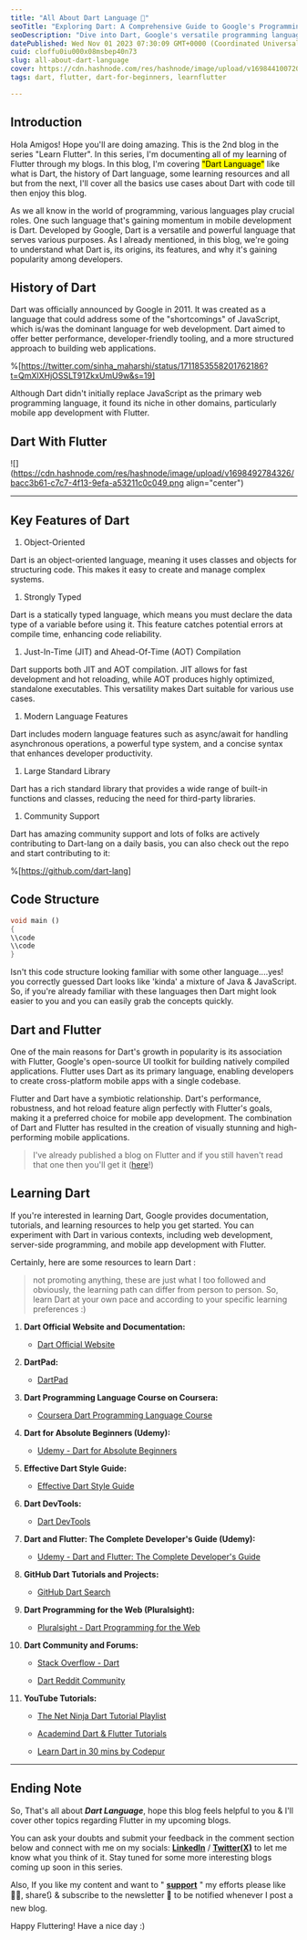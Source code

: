 ```yaml
---
title: "All About Dart Language 🎯"
seoTitle: "Exploring Dart: A Comprehensive Guide to Google's Programming Language"
seoDescription: "Dive into Dart, Google's versatile programming language. Discover its features, uses, and why it's gaining popularity in the tech world."
datePublished: Wed Nov 01 2023 07:30:09 GMT+0000 (Coordinated Universal Time)
cuid: cloffu0iu000x08msbep40n73
slug: all-about-dart-language
cover: https://cdn.hashnode.com/res/hashnode/image/upload/v1698441007206/d79a14c2-643e-4301-8e81-91d9ed043ac8.png
tags: dart, flutter, dart-for-beginners, learnflutter

---
```


## Introduction

Hola Amigos! Hope you'll are doing amazing. This is the 2nd blog in the series "Learn Flutter". In this series, I'm documenting all of my learning of Flutter through my blogs. In this blog, I'm covering <mark>"Dart Language"</mark> like what is Dart, the history of Dart language, some learning resources and all but from the next, I'll cover all the basics use cases about Dart with code till then enjoy this blog.

As we all know in the world of programming, various languages play crucial roles. One such language that's gaining momentum in mobile development is Dart. Developed by Google, Dart is a versatile and powerful language that serves various purposes. As I already mentioned, in this blog, we're going to understand what Dart is, its origins, its features, and why it's gaining popularity among developers.

## History of Dart

Dart was officially announced by Google in 2011. It was created as a language that could address some of the "shortcomings" of JavaScript, which is/was the dominant language for web development. Dart aimed to offer better performance, developer-friendly tooling, and a more structured approach to building web applications.

%[https://twitter.com/sinha_maharshi/status/1711853558201762186?t=QmXlXHjOSSLT91ZkxUmU9w&s=19] 

Although Dart didn't initially replace JavaScript as the primary web programming language, it found its niche in other domains, particularly mobile app development with Flutter.

## Dart With Flutter

![](https://cdn.hashnode.com/res/hashnode/image/upload/v1698492784326/bacc3b61-c7c7-4f13-9efa-a53211c0c049.png align="center")

---

## Key Features of Dart

1. Object-Oriented
    

Dart is an object-oriented language, meaning it uses classes and objects for structuring code. This makes it easy to create and manage complex systems.

1. Strongly Typed
    

Dart is a statically typed language, which means you must declare the data type of a variable before using it. This feature catches potential errors at compile time, enhancing code reliability.

1. Just-In-Time (JIT) and Ahead-Of-Time (AOT) Compilation
    

Dart supports both JIT and AOT compilation. JIT allows for fast development and hot reloading, while AOT produces highly optimized, standalone executables. This versatility makes Dart suitable for various use cases.

1. Modern Language Features
    

Dart includes modern language features such as async/await for handling asynchronous operations, a powerful type system, and a concise syntax that enhances developer productivity.

1. Large Standard Library
    

Dart has a rich standard library that provides a wide range of built-in functions and classes, reducing the need for third-party libraries.

1. Community Support
    

Dart has amazing community support and lots of folks are actively contributing to Dart-lang on a daily basis, you can also check out the repo and start contributing to it:

%[https://github.com/dart-lang] 

## Code Structure

```dart
void main ()
{
\\code
\\code
}
```

Isn't this code structure looking familiar with some other language....yes! you correctly guessed Dart looks like 'kinda' a mixture of Java & JavaScript. So, if you're already familiar with these languages then Dart might look easier to you and you can easily grab the concepts quickly.

## Dart and Flutter

One of the main reasons for Dart's growth in popularity is its association with Flutter, Google's open-source UI toolkit for building natively compiled applications. Flutter uses Dart as its primary language, enabling developers to create cross-platform mobile apps with a single codebase.

Flutter and Dart have a symbiotic relationship. Dart's performance, robustness, and hot reload feature align perfectly with Flutter's goals, making it a preferred choice for mobile app development. The combination of Dart and Flutter has resulted in the creation of visually stunning and high-performing mobile applications.

> I've already published a blog on Flutter and if you still haven't read that one then you'll get it ([here](https://maharshisinha.hashnode.dev/getting-started-with-flutter-your-gateway-to-cross-platform-apps)!)

## Learning Dart

If you're interested in learning Dart, Google provides documentation, tutorials, and learning resources to help you get started. You can experiment with Dart in various contexts, including web development, server-side programming, and mobile app development with Flutter.

Certainly, here are some resources to learn Dart :

> not promoting anything, these are just what I too followed and obviously, the learning path can differ from person to person. So, learn Dart at your own pace and according to your specific learning preferences :)

1. **Dart Official Website and Documentation:**
    
    * [Dart Official Website](https://dart.dev)
        
2. **DartPad:**
    
    * [DartPad](https://dartpad.dev)
        
3. **Dart Programming Language Course on Coursera:**
    
    * [Coursera Dart Programming Language Course](https://www.coursera.org/learn/dart-programming)
        
4. **Dart for Absolute Beginners (Udemy):**
    
    * [Udemy - Dart for Absolute Beginners](https://www.udemy.com/course/dart-for-absolute-beginners/)
        
5. **Effective Dart Style Guide:**
    
    * [Effective Dart Style Guide](https://dart.dev/guides/language/effective-dart)
        
6. **Dart DevTools:**
    
    * [Dart DevTools](https://dart.dev/tools/dart-devtools)
        
7. **Dart and Flutter: The Complete Developer's Guide (Udemy):**
    
    * [Udemy - Dart and Flutter: The Complete Developer's Guide](https://www.udemy.com/course/dart-and-flutter-the-complete-developers-guide/)
        
8. **GitHub Dart Tutorials and Projects:**
    
    * [GitHub Dart Search](https://github.com/topics/dart)
        
9. **Dart Programming for the Web (Pluralsight):**
    
    * [Pluralsight - Dart Programming for the Web](https://www.pluralsight.com/courses/dart-web-programming)
        
10. **Dart Community and Forums:**
    
    * [Stack Overflow - Dart](https://stackoverflow.com/questions/tagged/dart)
        
    * [Dart Reddit Community](https://www.reddit.com/r/dartlang/)
        
11. **YouTube Tutorials:**
    
    * [The Net Ninja Dart Tutorial Playlist](https://www.youtube.com/playlist?list=PL4cUxeGkcC9g0MQZfHwKDWU4Cn6f6u8Hk)
        
    * [Academind Dart & Flutter Tutorials](https://www.youtube.com/playlist?list=PL55RiY5tL51pK5K7Dv8bzUVQ7DDVY4bmm)
        
    * [Learn Dart in 30 mins by Codepur](https://www.youtube.com/watch?v=0CTj3x6jgeY)
        

---

## Ending Note

So, That's all about ***Dart Language***, hope this blog feels helpful to you & I'll cover other topics regarding Flutter in my upcoming blogs.

You can ask your doubts and submit your feedback in the comment section below and connect with me on my socials: [**LinkedIn**](https://www.linkedin.com/in/maharshi-sinha-78b1001b7/) / [**Twitter(X)**](https://twitter.com/sinha_maharshi) to let me know what you think of it. Stay tuned for some more interesting blogs coming up soon in this series.

Also, If you like my content and want to " [**support**](https://www.buymeacoffee.com/maharshisinha) " my efforts please like👍🏻, share🔃 & subscribe to the newsletter 📩 to be notified whenever I post a new blog.

Happy Fluttering! Have a nice day :)